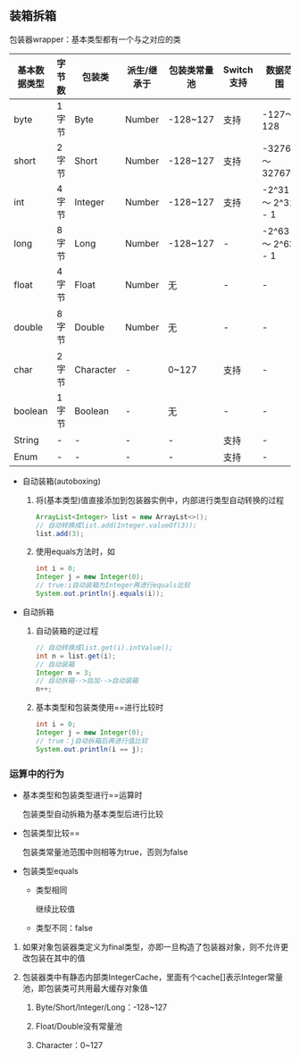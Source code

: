 ## 装箱拆箱

包装器wrapper：基本类型都有一个与之对应的类

基本数据类型|字节数|包装类|派生/继承于|包装类常量池|Switch支持|数据范围|默认值
---|---|---|---|---|---|---|---
byte|1字节|Byte|Number|-128~127|支持|-127～128|0
short|2字节|Short|Number|-128~127|支持|-32768～32767|0
int|4字节|Integer|Number|-128~127|支持|-2^31 ～ 2^31 - 1|0
long|8字节|Long|Number|-128~127|-|-2^63 ～ 2^63 - 1|0L
float|4字节|Float|Number|无|-|-|0.0f
double|8字节|Double|Number|无|-|-|0.0d(默认浮点类型)
char|2字节|Character|-|0~127|支持|-|\u0000
boolean|1字节|Boolean|-|无|-|-|false
String|-|-|-|-|支持|-|null
Enum|-|-|-|-|支持|-|-


* 自动装箱(autoboxing)
  
    1. 将(基本类型)值直接添加到包装器实例中，内部进行类型自动转换的过程
  
        ```java
        ArrayList<Integer> list = new ArrayLst<>();
        // 自动转换成list.add(Integer.valueOf(3));
        list.add(3);
        ```
       
    2. 使用equals方法时，如
    
        ```java
        int i = 0;
        Integer j = new Integer(0);
        // true:i自动装箱为Integer再进行equals比较
        System.out.println(j.equals(i));
        ```

* 自动拆箱
  
    1. 自动装箱的逆过程
  
        ```java
        // 自动转换成list.get(i).intValue();
        int n = list.get(i);
        // 自动装箱
        Integer n = 3;
        // 自动拆箱-->自加-->自动装箱
        n++;
        ```
       
  2. 基本类型和包装类使用==进行比较时

        ```java
        int i = 0;
        Integer j = new Integer(0);
        // true：j自动拆箱后再进行值比较
        System.out.println(i == j);
        ```
  
### 运算中的行为

* 基本类型和包装类型进行==运算时

    包装类型自动拆箱为基本类型后进行比较

* 包装类型比较==

    包装类常量池范围中则相等为true，否则为false

* 包装类型equals

    * 类型相同
    
        继续比较值

    * 类型不同：false

1. 如果对象包装器类定义为final类型，亦即一旦构造了包装器对象，则不允许更改包装在其中的值    
   
2. 包装器类中有静态内部类IntegerCache，里面有个cache[]表示Integer常量池，即包装类可共用最大缓存对象值

    1. Byte/Short/Integer/Long：-128~127
     
    2. Float/Double没有常量池
       
    3. Character：0~127
